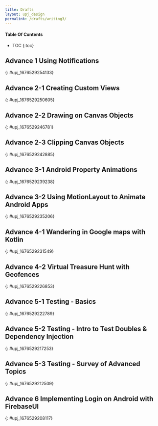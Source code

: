 ```yaml
---
title: Drafts
layout: upj_design
permalink: /drafts/writing3/
---
```


#### Table Of Contents

- TOC
{:toc}

## Advance 1 Using Notifications
{: #upj_1676529254133}

## Advance 2-1 Creating Custom Views
{: #upj_1676529250605}

## Advance 2-2 Drawing on Canvas Objects
{: #upj_1676529246781}

## Advance 2-3 Clipping Canvas Objects
{: #upj_1676529242885}

## Advance 3-1 Android Property Animations
{: #upj_1676529239238}

## Advance 3-2 Using MotionLayout to Animate Android Apps
{: #upj_1676529235206}

## Advance 4-1 Wandering in Google maps with Kotlin
{: #upj_1676529231549}

## Advance 4-2 Virtual Treasure Hunt with Geofences
{: #upj_1676529226853}

## Advance 5-1 Testing - Basics
{: #upj_1676529222789}

## Advance 5-2 Testing - Intro to Test Doubles & Dependency Injection
{: #upj_1676529217253}

## Advance 5-3 Testing - Survey of Advanced Topics
{: #upj_1676529212509}

## Advance 6 Implementing Login on Android with FirebaseUI
{: #upj_1676529208117}